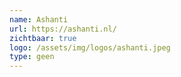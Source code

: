 ```yaml
---
name: Ashanti
url: https://ashanti.nl/
zichtbaar: true
logo: /assets/img/logos/ashanti.jpeg
type: geen
---
```

